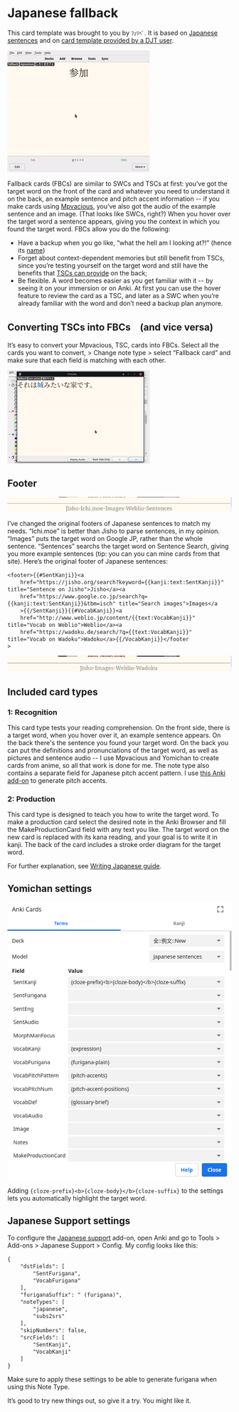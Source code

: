 # Japanese fallback

This card template was brought to you by `ﾌｪﾘﾍﾟ`. It is based on [Japanese sentences](https://github.com/Ajatt-Tools/AnkiNoteTypes/tree/main/templates/Japanese%20sentences#japanese-sentences) and on [card template provided by a DJT user](https://tatsumoto-ren.github.io/blog/discussing-various-card-templates.html#fallback-cards).

![gif](gif1-example.gif)

Fallback cards (FBCs) are similar to SWCs and TSCs at first: you’ve got the target word on the front of the card and whatever you need to understand it on the back, an example sentence and pitch accent information -- if you make cards using [Mpvacious](https://github.com/Ajatt-Tools/mpvacious), you’ve also got the audio of the example sentence and an image. (That looks like SWCs, right?) When you hover over the target word a sentence appears, giving you the context in which you found the target word.
FBCs allow you do the following:
* Have a backup when you go like, “what the hell am I looking at?!” (hence its [name](https://www.oxfordlearnersdictionaries.com/definition/english/fallback?q=fallback))
* Forget about context-dependent memories but still benefit from TSCs, since you’re testing yourself on the target word and still have the benefits that [TSCs can provide](https://tatsumoto-ren.github.io/blog/discussing-various-card-templates.html#targeted-sentence-cards-or-mpvacious-cards) on the back;
* Be flexible. A word becomes easier as you get familiar with it -- by seeing it on your immersion or on Anki. At first you can use the hover feature to review the card as a TSC, and later as a SWC when you’re already familiar with the word and don’t need a backup plan anymore.

## Converting TSCs into FBCs　(and vice versa)

It’s easy to convert your Mpvacious, TSC, cards into FBCs. Select all the cards you want to convert, > Change note type > select “Fallback card” and make sure that each field is matching with each other.

![gif](gif2-notecon.gif)

## Footer

![screenshot](image1.png)

I’ve changed the original footers of Japanese sentences to match my needs. “Ichi.moe” is better than Jisho to parse sentences, in my opinion. “Images” puts the target word on Google JP, rather than the whole sentence. “Sentences” searchs the target word on Sentence Search, giving you more example sentences (tip: you can you can mine cards from that site).
Here’s the original footer of Japanese sentences:
```
<footer>{{#SentKanji}}<a
    href="https://jisho.org/search?keyword={{kanji:text:SentKanji}}" title="Sentence on Jisho">Jisho</a><a
    href="https://www.google.co.jp/search?q={{kanji:text:SentKanji}}&tbm=isch" title="Search images">Images</a
    >{{/SentKanji}}{{#VocabKanji}}<a
    href="http://www.weblio.jp/content/{{text:VocabKanji}}" title="Vocab on Weblio">Weblio</a><a
    href="https://wadoku.de/search/?q={{text:VocabKanji}}" title="Vocab on Wadoku">Wadoku</a>{{/VocabKanji}}</footer
>
```

![screenshot](image2.png)

## Included card types

### 1: Recognition

This card type tests your reading comprehension.
On the front side, there is a target word, when you hover over it, an example sentence appears.
On the back there's the sentence you found your target word. On the back you can put the definitions and pronunciations of the target word, as well as pictures and sentence audio -- I use Mpvacious and Yomichan to create cards from anime, so all that work is done for me.
The note type also contains a separate field for Japanese pitch accent pattern.
I use [this Anki add-on](https://ankiweb.net/shared/info/1225470483) to generate pitch accents.

### 2: Production

This card type is designed to teach you how to write the target word.
To make a production card select the desired note in the Anki Browser
and fill the MakeProductionCard field with any text you like.
The target word on the new card is replaced with its kana reading,
and your goal is to write it in kanji.
The back of the card includes a stroke order diagram for the target word.

For further explanation, see [Writing Japanese guide](https://tatsumoto-ren.github.io/blog/writing-japanese.html).

## Yomichan settings

![screenshot](yomichan_anki_settings.webp)

Adding `{cloze-prefix}<b>{cloze-body}</b>{cloze-suffix}` to the settings
lets you automatically highlight the target word.

## Japanese Support settings

To configure the [Japanese support](https://ankiweb.net/shared/info/3918629684) add-on,
open Anki and go to Tools > Add-ons > Japanese Support > Config.
My config looks like this:

```
{
    "dstFields": [
        "SentFurigana",
        "VocabFurigana"
    ],
    "furiganaSuffix": " (furigana)",
    "noteTypes": [
        "japanese",
        "subs2srs"
    ],
    "skipNumbers": false,
    "srcFields": [
        "SentKanji",
        "VocabKanji"
    ]
}
```

Make sure to apply these settings to be able to generate furigana when using this Note Type.

It’s good to try new things out, so give it a try. You might like it.
